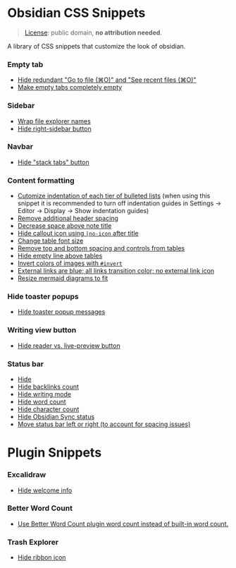 # Obsidian CSS Snippets
> [License](./LICENSE.txt): public domain, **no attribution needed**.

A library of CSS snippets that customize the look of obsidian.

### Empty tab
- [Hide redundant "Go to file (⌘O)" and "See recent files (⌘O)"](./hide-unnecessary-new-tab-buttons.css)
- [Make empty tabs completely empty](empty-tabs-truly-empty.css)

### Sidebar
- [Wrap file explorer names](./wrap-file-exporer-names.css)
- [Hide right-sidebar button](./hide-right-sidebar-button.css)

### Navbar
- [Hide "stack tabs" button](hide-stack-tabs-button.css)

### Content formatting
- [Cutomize indentation of each tier of bulleted lists](./bullet-list-indentation.css) (when using this snippet it is recommended to turn off indentation guides in Settings -> Editor -> Display -> Show indentation guides)
- [Remove additional header spacing](./decrease-header-spacing.css)
- [Decrease space above note title](./decrease-space-above-title.css)
- [Hide callout icon using `|no-icon` after title](./hide-callout-icon.css)
- [Change table font size](./resize-table-font.css)
- [Remove top and bottom spacing and controls from tables](./hide-table-top-bottom-controls.css)
- [Hide empty line above tables](./hide-empty-line-above-tables.css)
- [Invert colors of images with `#invert`](./invert-colors-option.css)
- [External links are blue; all links transition color; no external link icon](./link-customizations.css)
- [Resize mermaid diagrams to fit](./resize-mermaid-diagrams.css)

### Hide toaster popups
- [Hide toaster popup messages](./hide-toaster-notices.css)

### Writing view button
- [Hide reader vs. live-preview button](./hide-reader-live-preview-button.css)

### Status bar
- [Hide](./status-bar-off.css)
- [Hide backlinks count](./status-bar-backlinks-off.css)
- [Hide writing mode](./status-bar-hide-writing-mode.css)
- [Hide word count](./status-bar-word-count-of-note-off.css)
- [Hide character count](./status-bar-character-count-off.css)
- [Hide Obsidian Sync status](./hide-sync-status.css)
- [Move status bar left or right (to account for spacing issues)](./move-status-bar.css)

# Plugin Snippets

### Excalidraw
- [Hide welcome info](./hide-excalidraw-welcome.css)

### Better Word Count
- [Use Better Word Count plugin word count instead of built-in word count.](./replace-builtin-word-count-with-better-word-count.css)

### Trash Explorer
- [Hide ribbon icon](./hide-trash-explorer-sidebar-icon.css)
